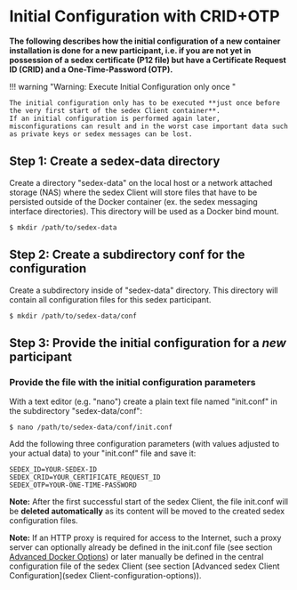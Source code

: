 # Initial Configuration with CRID+OTP

**The following describes how the initial configuration of a new container installation is done for a new participant, i.e. if you are not yet in possession of a sedex certificate (P12 file) but have a Certificate Request ID (CRID) and a One-Time-Password (OTP).**


!!! warning "Warning: Execute Initial Configuration only once "

    The initial configuration only has to be executed **just once before the very first start of the sedex Client container**.
    If an initial configuration is performed again later, misconfigurations can result and in the worst case important data such as private keys or sedex messages can be lost.


## Step 1: Create a sedex-data directory
Create a directory "sedex-data" on the local host or a network attached storage (NAS) where the sedex Client will store files that have to be persisted 
outside of the Docker container (ex. the sedex messaging interface directories). This directory will be used as a Docker bind mount.
```console
$ mkdir /path/to/sedex-data
```


## Step 2: Create a subdirectory conf for the configuration
Create a subdirectory inside of "sedex-data" directory. This directory will contain all configuration files for this sedex participant.
```console
$ mkdir /path/to/sedex-data/conf
```

   
## Step 3: Provide the initial configuration for a *new* participant


### Provide the file with the initial configuration parameters

With a text editor (e.g. "nano") create a plain text file named "init.conf" in the subdirectory "sedex-data/conf":

```console
$ nano /path/to/sedex-data/conf/init.conf
```

Add the following three configuration parameters (with values adjusted to your actual data) to your "init.conf" file and save it:

```console
SEDEX_ID=YOUR-SEDEX-ID
SEDEX_CRID=YOUR_CERTIFICATE_REQUEST_ID
SEDEX_OTP=YOUR-ONE-TIME-PASSWORD
```

**Note:** After the first successful start of the sedex Client, the file init.conf will be **deleted automatically** as its content will be moved to the created sedex configuration files.

**Note:** If an HTTP proxy is required for access to the Internet, such a proxy server can optionally already be defined in the init.conf file (see section [Advanced Docker Options](advanced-docker-options)) or later manually be defined in the central configuration file of the sedex Client (see section [Advanced sedex Client Configuration](sedex Client-configuration-options)). 
